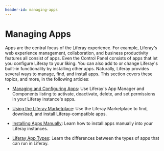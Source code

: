 ```yaml
---
header-id: managing-apps
---
```


# Managing Apps

Apps are the central focus of the Liferay experience. For example, Liferay's web 
experience management, collaboration, and business productivity features all 
consist of apps. Even the Control Panel consists of apps that let you configure 
Liferay to your liking. You can also add to or change Liferay's built-in 
functionality by installing other apps. Naturally, Liferay provides several ways 
to manage, find, and install apps. This section covers these topics, and more, 
in the following articles: 

- [Managing and Configuring Apps](/docs/7-0/user/-/knowledge_base/u/managing-and-configuring-apps): 
  Use Liferay's App Manager and Components listing to activate, deactivate, 
  delete, and set permissions in your Liferay instance's apps. 

- [Using the Liferay Marketplace](/docs/7-0/user/-/knowledge_base/u/using-the-liferay-marketplace): 
  Use the Liferay Marketplace to find, download, and install Liferay-compatible 
  apps. 

- [Installing Apps Manually](/docs/7-0/user/-/knowledge_base/u/installing-apps-manually): 
  Learn how to install apps manually into your Liferay instances. 

- [Liferay App Types](/docs/7-0/user/-/knowledge_base/u/liferay-app-types): 
  Learn the differences between the types of apps that can run in Liferay. 
